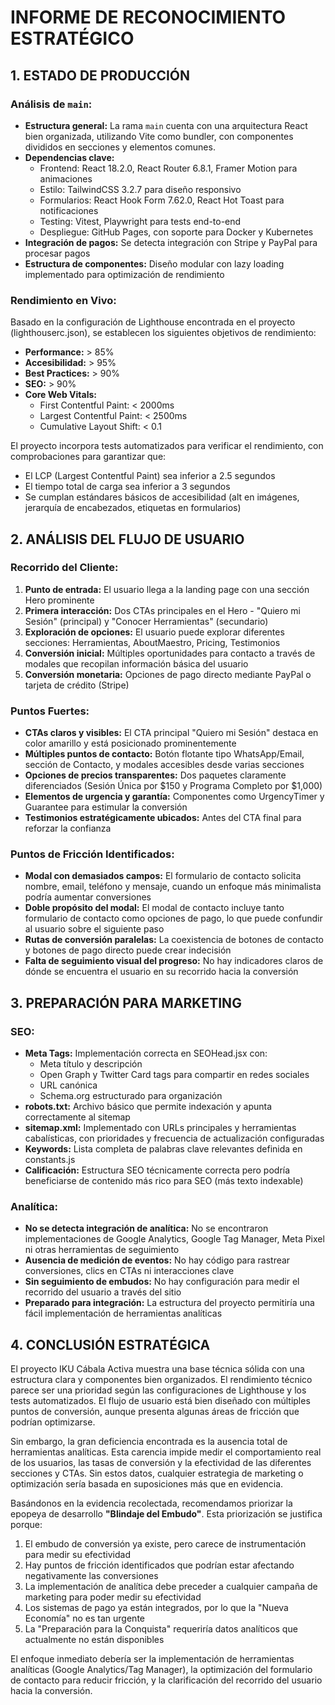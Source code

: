 # INFORME DE RECONOCIMIENTO ESTRATÉGICO

## 1. ESTADO DE PRODUCCIÓN

### **Análisis de `main`:**
* **Estructura general:** La rama `main` cuenta con una arquitectura React bien organizada, utilizando Vite como bundler, con componentes divididos en secciones y elementos comunes.
* **Dependencias clave:**
  * Frontend: React 18.2.0, React Router 6.8.1, Framer Motion para animaciones
  * Estilo: TailwindCSS 3.2.7 para diseño responsivo
  * Formularios: React Hook Form 7.62.0, React Hot Toast para notificaciones
  * Testing: Vitest, Playwright para tests end-to-end
  * Despliegue: GitHub Pages, con soporte para Docker y Kubernetes
* **Integración de pagos:** Se detecta integración con Stripe y PayPal para procesar pagos
* **Estructura de componentes:** Diseño modular con lazy loading implementado para optimización de rendimiento

### **Rendimiento en Vivo:**
Basado en la configuración de Lighthouse encontrada en el proyecto (lighthouserc.json), se establecen los siguientes objetivos de rendimiento:
* **Performance:** > 85% 
* **Accesibilidad:** > 95%
* **Best Practices:** > 90%
* **SEO:** > 90%
* **Core Web Vitals:**
  * First Contentful Paint: < 2000ms
  * Largest Contentful Paint: < 2500ms
  * Cumulative Layout Shift: < 0.1

El proyecto incorpora tests automatizados para verificar el rendimiento, con comprobaciones para garantizar que:
* El LCP (Largest Contentful Paint) sea inferior a 2.5 segundos
* El tiempo total de carga sea inferior a 3 segundos
* Se cumplan estándares básicos de accesibilidad (alt en imágenes, jerarquía de encabezados, etiquetas en formularios)

## 2. ANÁLISIS DEL FLUJO DE USUARIO

### **Recorrido del Cliente:**
1. **Punto de entrada:** El usuario llega a la landing page con una sección Hero prominente
2. **Primera interacción:** Dos CTAs principales en el Hero - "Quiero mi Sesión" (principal) y "Conocer Herramientas" (secundario)
3. **Exploración de opciones:** El usuario puede explorar diferentes secciones: Herramientas, AboutMaestro, Pricing, Testimonios
4. **Conversión inicial:** Múltiples oportunidades para contacto a través de modales que recopilan información básica del usuario
5. **Conversión monetaria:** Opciones de pago directo mediante PayPal o tarjeta de crédito (Stripe)

### **Puntos Fuertes:**
* **CTAs claros y visibles:** El CTA principal "Quiero mi Sesión" destaca en color amarillo y está posicionado prominentemente
* **Múltiples puntos de contacto:** Botón flotante tipo WhatsApp/Email, sección de Contacto, y modales accesibles desde varias secciones
* **Opciones de precios transparentes:** Dos paquetes claramente diferenciados (Sesión Única por $150 y Programa Completo por $1,000)
* **Elementos de urgencia y garantía:** Componentes como UrgencyTimer y Guarantee para estimular la conversión
* **Testimonios estratégicamente ubicados:** Antes del CTA final para reforzar la confianza

### **Puntos de Fricción Identificados:**
* **Modal con demasiados campos:** El formulario de contacto solicita nombre, email, teléfono y mensaje, cuando un enfoque más minimalista podría aumentar conversiones
* **Doble propósito del modal:** El modal de contacto incluye tanto formulario de contacto como opciones de pago, lo que puede confundir al usuario sobre el siguiente paso
* **Rutas de conversión paralelas:** La coexistencia de botones de contacto y botones de pago directo puede crear indecisión
* **Falta de seguimiento visual del progreso:** No hay indicadores claros de dónde se encuentra el usuario en su recorrido hacia la conversión

## 3. PREPARACIÓN PARA MARKETING

### **SEO:**
* **Meta Tags:** Implementación correcta en SEOHead.jsx con:
  * Meta título y descripción
  * Open Graph y Twitter Card tags para compartir en redes sociales
  * URL canónica
  * Schema.org estructurado para organización
* **robots.txt:** Archivo básico que permite indexación y apunta correctamente al sitemap
* **sitemap.xml:** Implementado con URLs principales y herramientas cabalísticas, con prioridades y frecuencia de actualización configuradas
* **Keywords:** Lista completa de palabras clave relevantes definida en constants.js
* **Calificación:** Estructura SEO técnicamente correcta pero podría beneficiarse de contenido más rico para SEO (más texto indexable)

### **Analítica:**
* **No se detecta integración de analítica:** No se encontraron implementaciones de Google Analytics, Google Tag Manager, Meta Pixel ni otras herramientas de seguimiento
* **Ausencia de medición de eventos:** No hay código para rastrear conversiones, clics en CTAs ni interacciones clave
* **Sin seguimiento de embudos:** No hay configuración para medir el recorrido del usuario a través del sitio
* **Preparado para integración:** La estructura del proyecto permitiría una fácil implementación de herramientas analíticas

## 4. CONCLUSIÓN ESTRATÉGICA

El proyecto IKU Cábala Activa muestra una base técnica sólida con una estructura clara y componentes bien organizados. El rendimiento técnico parece ser una prioridad según las configuraciones de Lighthouse y los tests automatizados. El flujo de usuario está bien diseñado con múltiples puntos de conversión, aunque presenta algunas áreas de fricción que podrían optimizarse.

Sin embargo, la gran deficiencia encontrada es la ausencia total de herramientas analíticas. Esta carencia impide medir el comportamiento real de los usuarios, las tasas de conversión y la efectividad de las diferentes secciones y CTAs. Sin estos datos, cualquier estrategia de marketing o optimización sería basada en suposiciones más que en evidencia.

Basándonos en la evidencia recolectada, recomendamos priorizar la epopeya de desarrollo **"Blindaje del Embudo"**. Esta priorización se justifica porque:

1. El embudo de conversión ya existe, pero carece de instrumentación para medir su efectividad
2. Hay puntos de fricción identificados que podrían estar afectando negativamente las conversiones
3. La implementación de analítica debe preceder a cualquier campaña de marketing para poder medir su efectividad
4. Los sistemas de pago ya están integrados, por lo que la "Nueva Economía" no es tan urgente
5. La "Preparación para la Conquista" requeriría datos analíticos que actualmente no están disponibles

El enfoque inmediato debería ser la implementación de herramientas analíticas (Google Analytics/Tag Manager), la optimización del formulario de contacto para reducir fricción, y la clarificación del recorrido del usuario hacia la conversión.